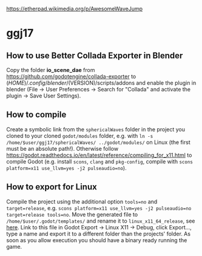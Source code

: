 https://etherpad.wikimedia.org/p/AwesomeWaveJump
# ggj17

## How to use Better Collada Exporter in Blender
Copy the folder **io_scene_dae** from https://github.com/godotengine/collada-exporter to $(HOME)/.config/blender/$(VERSION)/scripts/addons and enable the plugin in blender (File -> User Preferences -> Search for "Collada" and activate the plugin -> Save User Settings).

## How to compile
Create a symbolic link from the `sphericalWaves` folder in the project you cloned to your cloned `godot/modules` folder, e.g. with `ln -s /home/$user/ggj17/sphericalWaves/ ../godot/modules/` on Linux (the first must be an absolute path!). Otherwise follow https://godot.readthedocs.io/en/latest/reference/compiling_for_x11.html to compile Godot (e.g. install `scons`, `clang` and `pkg-config`, compile with `scons platform=x11 use_llvm=yes -j2 pulseaudio=no`).


## How to export for Linux
Compile the project using the additional option `tools=no` and `target=release`, e.g. `scons platform=x11 use_llvm=yes -j2 pulseaudio=no target=release tools=no`. Move the generated file to `/home/$user/.godot/templates/` and rename it to `linux_x11_64_release`, see [here](https://godot.readthedocs.io/en/stable/reference/compiling_for_x11.html).
Link to this file in Godot Export -> Linux X11 -> Debug, click Export..., type a name and export it to a different folder than the projects' folder. As soon as you allow execution you should have a binary ready running the game.
